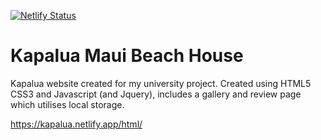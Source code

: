 [![Netlify Status](https://api.netlify.com/api/v1/badges/a356f586-6964-4206-b6f5-9241e16e1ed6/deploy-status)](https://app.netlify.com/sites/kapalua/deploys)

# Kapalua Maui Beach House
Kapalua website created for my university project. Created using HTML5 CSS3 and Javascript (and Jquery), includes a gallery and review page which utilises local storage.

https://kapalua.netlify.app/html/
